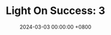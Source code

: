 ---
title: "Light On Success: 3"
date: 2024-03-03 00:00:00 +0800
categories: [Blogging]
tag: [Blogging]
image: https://pbs.twimg.com/media/GHCs5C9WIAAFhJD?format=jpg&name=large
---